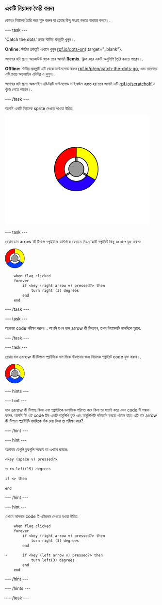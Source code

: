 ## একটি নিয়ামক তৈরি করুন

কোনও নিয়ামক তৈরি করে শুরু করুন যা প্লেয়ার বিন্দু সংগ্রহ করতে ব্যবহার করবে।.

\--- task \---

'Catch the dots' স্ক্র্যাচ স্টার্টার প্রকল্পটি খুলুন।.

**Online:** স্টার্টার প্রকল্পটি এখানে খুলুন [rpf.io/dots-on](http://rpf.io/dots-on){:target="_blank"}.

আপনার যদি স্ক্র্যাচ অ্যাকাউন্ট থাকে তবে আপনি **Remix**. ক্লিক করে একটি অনুলিপি তৈরি করতে পারেন।.

**Offline:** স্টার্টার প্রকল্পটি এটি থেকে ডাউনলোড করুন [rpf.io/p/en/catch-the-dots-go](http://rpf.io/p/en/catch-the-dots-go), এবং তারপরে এটি স্ক্র্যাচ অফলাইন এডিটর এ খুলুন।.

আপনার যদি স্ক্র্যাচ অফলাইন এডিটরটি ডাউনলোড ও ইনস্টল করতে হয় তবে আপনি এটি [ rpf.io/scratchoff ](http://rpf.io/scratchoff) এ খুঁজে পেতে পারেন।.

\--- /task \---

আপনি একটি নিয়ামক sprite দেখতে পাওয়া উচিত:

![screenshot](images/dots-controller.png)

\--- task \---

প্লেয়ার ডান arrow কী টিপলে স্প্রাইটকে ডানদিকে ফেরাতে নিয়ন্ত্রণকারী স্প্রাইটে কিছু code যুক্ত করুন:

![Controller sprite](images/controller-sprite.png)

```blocks3
    when flag clicked
    forever
        if <key (right arrow v) pressed?> then
            turn right (3) degrees
        end
    end
```

\--- /task \---

\--- task \---

আপনার code পরীক্ষা করুন।. আপনি যখন ডান arrow কী টিপবেন, তখন নিয়ামকটি ডানদিকে ঘুরবে.

\--- /task \---

\--- task \---

প্লেয়ার বাম arrow কী টিপলে স্প্রাইটকে বাম দিকে বাঁকানোর জন্য নিয়ামক স্প্রাইটে code যুক্ত করুন।.

![Controller sprite](images/controller-sprite.png)

\--- hints \---

\--- hint \---

ডান arrow কী টিপছে কিনা এবং স্প্রাইটকে ডানদিকে পরিণত করে কিনা তা যাচাই করে এমন code টি সন্ধান করুন. আপনি কি এই code টির একটি অনুলিপি যুক্ত এবং অনুলিপিটি পরিবর্তন করতে পারেন যাতে এটি বাম arrow কী টিপলে স্প্রাইটটি বামদিকে বাঁক দেয় কিনা তা পরীক্ষা করে?

\--- /hint \---

\--- hint \---

আপনার যেগুলি ব্লকগুলি দরকার তা এখানে রয়েছে:

```blocks3
<key (space v) pressed?>

turn left(15) degrees

if <> then

end
```

\--- /hint \---

\--- hint \---

এখানে আপনার code টি এইরকম দেখতে হওয়া উচিত:

```blocks3
    when flag clicked
    forever
        if <key (right arrow v) pressed?> then
            turn right (3) degrees
        end

+       if <key (left arrow v) pressed?> then
            turn left(3) degrees
        end
    end
```

\--- /hint \---

\--- /hints \---

\--- /task \---